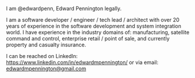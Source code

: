 I am @edwardpenn, Edward Pennington legally. 

I am a software developer / engineer / tech lead / architect with over 20 years of experience in the software development and system integration world. 
I have experience in the industry domains of: manufacturing, satellite command and control, enterprise retail / point of sale, 
and currently property and casualty insurance. 

I can be reached on LinkedIn: https://www.linkedin.com/in/edwardmpennington/
or via email: edwardmpennington@gmail.com
